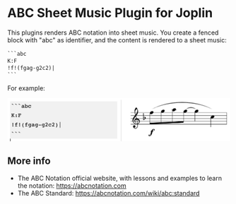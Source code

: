 # ABC Sheet Music Plugin for Joplin

This plugins renders ABC notation into sheet music. You create a fenced block with "abc" as identifier, and the content is rendered to a sheet music:

	```abc
	K:F
	!f!(fgag-g2c2)|
	```

For example:

![](./PeacherineRag.png)

## More info

- The ABC Notation official website, with lessons and examples to learn the notation: https://abcnotation.com
- The ABC Standard: https://abcnotation.com/wiki/abc:standard
